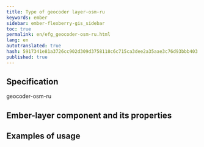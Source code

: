 ```yaml
--- 
title: Type of geocoder layer-osm-ru 
keywords: ember 
sidebar: ember-flexberry-gis_sidebar 
toc: true 
permalink: en/efg_geocoder-osm-ru.html 
lang: en 
autotranslated: true 
hash: 5917341e81a3726cc902d309d3758118c6c715ca3dee2a35aae3c76d93bbb403 
published: true 
--- 
```


## Specification 

geocoder-osm-ru 

## Ember-layer component and its properties 

## Examples of usage 



